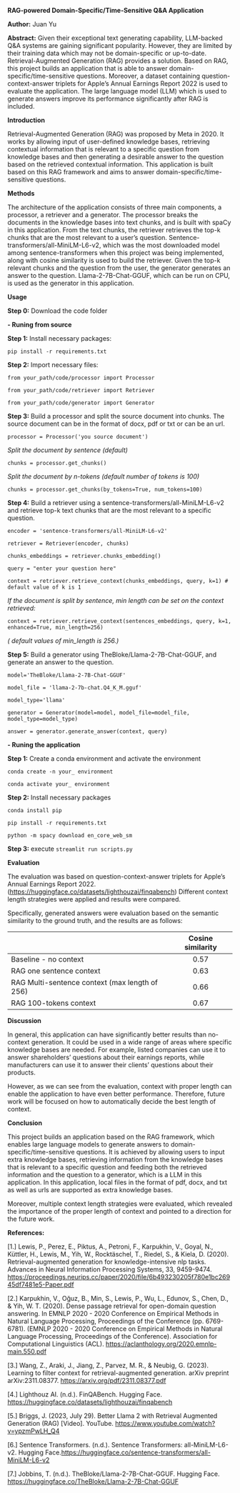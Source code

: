 
**RAG-powered Domain-Specific/Time-Sensitive Q&A Application**

**Author:** Juan Yu

**Abstract:** Given their exceptional text generating capability, LLM-backed Q&A systems are gaining significant popularity. However, they are limited by their training data which may not be domain-specific or up-to-date. Retrieval-Augmented Generation (RAG) provides a solution. Based on RAG, this project builds an application that is able to answer domain-specific/time-sensitive questions. Moreover, a dataset containing question-context-answer triplets for Apple’s Annual Earnings Report 2022 is used to evaluate the application. The large language model (LLM) which is used to generate answers improve its performance significantly after RAG is included.

**Introduction** 

Retrieval-Augmented Generation (RAG) was proposed by Meta in 2020. It works by allowing input of user-defined knowledge bases, retrieving contextual information that is relevant to a specific question from knowledge bases and then generating a desirable answer to the question based on the retrieved contextual information. This application is built based on this RAG framework and aims to answer domain-specific/time-sensitive questions.

**Methods**

The architecture of the application consists of three main components, a processor, a retriever and a generator. The processor breaks the documents in the knowledge bases into text chunks, and is built with spaCy in this application. From the text chunks, the retriever retrieves the top-k chunks that are the most relevant to a user’s question. Sentence-transformers/all-MiniLM-L6-v2, which was the most downloaded model among sentence-transformers when this project was being implemented, along with cosine similarity is used to build the retriever. Given the top-k relevant chunks and the question from the user, the generator generates an answer to the question. Llama-2-7B-Chat-GGUF, which can be run on CPU, is used as the generator in this application.

**Usage** 

**Step 0:** Download the code folder

**- Runing from source**

**Step 1:** Install necessary packages: 

```
pip install -r requirements.txt
```

**Step 2:** Import necessary files:
```
from your_path/code/processor import Processor

from your_path/code/retriever import Retriever

from your_path/code/generator import Generator
```
**Step 3:** Build a processor and split the source document into chunks. The source document can be in the format of docx, pdf or txt or can be an url. 
```
processor = Processor('you source document')
```
*Split the document by sentence (default)*
```
chunks = processor.get_chunks()
```
*Split the document by n-tokens (default number of tokens is 100)*
```
chunks = processor.get_chunks(by_tokens=True, num_tokens=100)
```
**Step 4:** Build a retriever using a sentence-transformers/all-MiniLM-L6-v2 and retrieve top-k text chunks that are the most relevant to a specific question.
```
encoder = 'sentence-transformers/all-MiniLM-L6-v2'

retriever = Retriever(encoder, chunks)

chunks_embeddings = retriever.chunks_embedding()

query = "enter your question here"

context = retriever.retrieve_context(chunks_embeddings, query, k=1) # default value of k is 1
```
*If the document is split by sentence, min length can be set on the context retrieved:*
```
context = retriever.retrieve_context(sentences_embeddings, query, k=1, enhanced=True, min_length=256)
```
 *( default values of min_length is 256.)*

**Step 5:** Build a generator using TheBloke/Llama-2-7B-Chat-GGUF, and generate an answer to the question. 
```
model='TheBloke/Llama-2-7B-Chat-GGUF'

model_file = 'llama-2-7b-chat.Q4_K_M.gguf'

model_type='llama'

generator = Generator(model=model, model_file=model_file, model_type=model_type)

answer = generator.generate_answer(context, query)
```
**- Runing the application**

**Step 1:** Create a conda environment and activate the environment
```
conda create -n your_ environment

conda activate your_ environment
```
**Step 2:** Install necessary packages
```
conda install pip

pip install -r requirements.txt

python -m spacy download en_core_web_sm
```
**Step 3:** execute ```streamlit run scripts.py```

**Evaluation** 

The evaluation was based on question-context-answer triplets for Apple’s Annual Earnings Report 2022. (https://huggingface.co/datasets/lighthouzai/finqabench) Different context length strategies were applied and results were compared.

Specifically, generated answers were evaluation based on the semantic similarity to the ground truth, and the results are as follows:

|                                               | Cosine similarity |
| :---------------------------------------------|:-----------------:|
| Baseline - no context                         |         0.57      |
| RAG one sentence context                      |         0.63      |
| RAG Multi-sentence context (max length of 256)|         0.66      |
| RAG 100-tokens context                        |         0.67      |

**Discussion** 

In general, this application can have significantly better results than no-context generation. It could be used in a wide range of areas where specific knowledge bases are needed. For example, listed companies can use it to answer shareholders’ questions about their earnings reports, while manufacturers can use it to answer their clients’ questions about their products. 

However, as we can see from the evaluation, context with proper length can enable the application to have even better performance. Therefore, future work will be focused on how to automatically decide the best length of context. 

**Conclusion** 

This project builds an application based on the RAG framework, which enables large language models to generate answers to domain-specific/time-sensitive questions. It is achieved by allowing users to input extra knowledge bases, retrieving information from the knowledge bases that is relevant to a specific question and feeding both the retrieved information and the question to a generator, which is a LLM in this application. In this application, local files in the format of pdf, docx, and txt as well as urls are supported as extra knowledge bases. 

Moreover, multiple context length strategies were evaluated, which revealed the importance of the proper length of context and pointed to a direction for the future work. 

**References:**

[1.] Lewis, P., Perez, E., Piktus, A., Petroni, F., Karpukhin, V., Goyal, N., Küttler, H., Lewis, M., Yih, W., Rocktäschel, T., Riedel, S., & Kiela, D. (2020). Retrieval-augmented generation for knowledge-intensive nlp tasks. Advances in Neural Information Processing Systems, 33, 9459-9474. https://proceedings.neurips.cc/paper/2020/file/6b493230205f780e1bc26945df7481e5-Paper.pdf

[2.] Karpukhin, V., Oğuz, B., Min, S., Lewis, P., Wu, L., Edunov, S., Chen, D., & Yih, W. T. (2020). Dense passage retrieval for open-domain question answering. In EMNLP 2020 - 2020 Conference on Empirical Methods in Natural Language Processing, Proceedings of the Conference (pp. 6769-6781). (EMNLP 2020 - 2020 Conference on Empirical Methods in Natural Language Processing, Proceedings of the Conference). Association for Computational Linguistics (ACL). https://aclanthology.org/2020.emnlp-main.550.pdf

[3.] Wang, Z., Araki, J., Jiang, Z., Parvez, M. R., & Neubig, G. (2023). Learning to filter context for retrieval-augmented generation. arXiv preprint arXiv:2311.08377. https://arxiv.org/pdf/2311.08377.pdf

[4.] Lighthouz AI. (n.d.). FinQABench. Hugging Face. https://huggingface.co/datasets/lighthouzai/finqabench

[5.] Briggs, J. (2023, July 29). Better Llama 2 with Retrieval Augmented Generation (RAG) [Video]. YouTube. https://www.youtube.com/watch?v=ypzmPwLH_Q4

[6.] Sentence Transformers. (n.d.). Sentence Transformers: all-MiniLM-L6-v2. Hugging Face.https://huggingface.co/sentence-transformers/all-MiniLM-L6-v2

[7.] Jobbins, T. (n.d.). TheBloke/Llama-2-7B-Chat-GGUF. Hugging Face. https://huggingface.co/TheBloke/Llama-2-7B-Chat-GGUF
